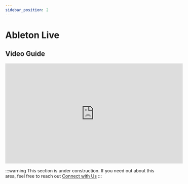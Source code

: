 ```yaml
---
sidebar_position: 2
---
```


# Ableton Live

## Video Guide

<iframe width="560" height="315" src="https://www.youtube.com/embed/4cugw3a1aA0?si=LFbtJ3Jw8QF3StRP" title="YouTube video player" frameborder="0" allow="accelerometer; autoplay; clipboard-write; encrypted-media; gyroscope; picture-in-picture; web-share" referrerpolicy="strict-origin-when-cross-origin" allowfullscreen></iframe>

:::warning 
This section is under construction. If you need out about this area, feel free to reach out [Connect with Us](/docs/Support/ConnectWithUs)
:::